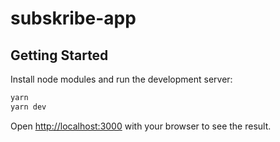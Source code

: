 # subskribe-app

## Getting Started

Install node modules and run the development server:

```bash
yarn
yarn dev
```

Open [http://localhost:3000](http://localhost:3000) with your browser to see the result.
